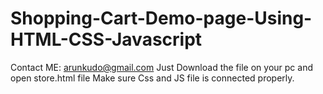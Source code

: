 # Shopping-Cart-Demo-page-Using-HTML-CSS-Javascript
Contact ME: arunkudo@gmail.com
Just Download the file on your pc and open store.html file
Make sure Css and JS file is connected properly.
